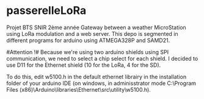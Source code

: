 # passerelleLoRa
Projet BTS SNIR 2ème année
Gateway between a weather MicroStation using LoRa modulation and a web server. This depo is segmented in different programs for arduino using ATMEGA328P and SAMD21.

#Attention !#
Because we're using two arduino shields using SPI communication, we need to select a chip select for each shield. I decided to use D11 for the Ethernet shield (10 for the LoRa, 4 for the SD).

To do this, edit w5100.h in the default ethernet librairy in the installation folder of your arduino IDE (on windows, in adminisstrator mode ‪C:\Program Files (x86)\Arduino\libraries\Ethernet\src\utility\w5100.h).
